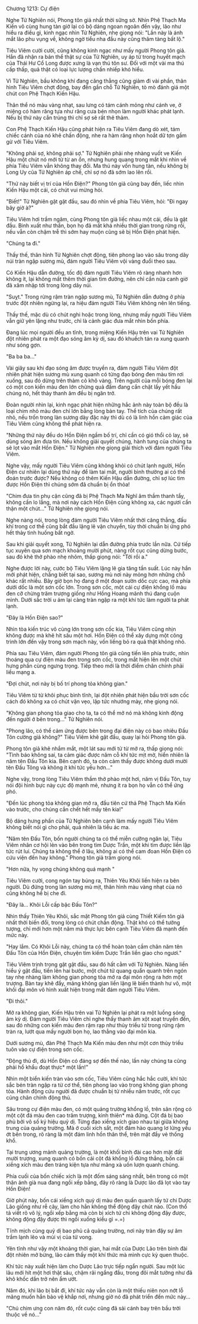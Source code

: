 




Chương 1213: Cự điện


Nghe Tử Nghiên nói, Phong tôn giả nhất thời sững sờ. Nhìn Phệ Thạch Ma Kiến vô cùng hung tàn giờ lại có bộ dáng ngoan ngoãn đến vậy, lão như hiểu ra điều gì, kinh ngạc nhìn Tử Nghiên, nhẹ giọng nói: "Lần này là ánh mắt lão phu vụng về, không ngờ tiểu nha đầu này cũng thâm tàng bất lộ."

Tiêu Viêm cười cười, cũng không kinh ngạc như mấy người Phong tôn giả. Hắn đã nhận ra bản thể thật sự của Tử Nghiên, uy áp từ trong huyết mạch của Thái Hư Cổ Long được xưng là vạn thú tôn sư. Đối với một vài ma thú cấp thấp, quả thật có loại lực lượng chấn nhiếp khó hiểu.

Vì Tử Nghiên, bầu không khí đang căng thẳng cũng giảm đi vài phần, thân hình Tiêu Viêm chợt động, bay đến gần chỗ Tử Nghiên, tò mò đánh giá một chút con Phệ Thạch Kiến Hậu.

Thân thể nó màu vàng nhạt, sau lưng có tám cánh mỏng như cánh ve, ở miệng có hàm răng tựa như răng cưa bén nhọn làm người khác phát lạnh. Nếu bị thứ này cắn trúng thì chỉ sợ sẽ rất thê thảm.

Con Phệ Thạch Kiến Hậu cũng phát hiện ra Tiêu Viêm đang dò xét, tám chiếc cánh của nó khẽ chấn động, nhe ra hàm răng nhọn hoắt dữ tợn gầm gừ với Tiêu Viêm.

"Không phải sợ, không phải sợ." Tử Nghiên phải nhẹ nhàng vuốt ve Kiến Hậu một chút nó mới từ từ an ổn, nhưng hung quang trong mắt khi nhìn về phía Tiêu Viêm vẫn không thay đổi. Ma thú này vốn hung tàn, nếu không bị Long Uy của Tử Nghiên áp chế, chỉ sợ nó đã sớm lao lên rồi.

"Thứ này biết vị trí của Hồn Điện?" Phong tôn giả cũng bay đến, liếc nhìn Kiến Hậu một cái, có chút vui mừng hỏi.

"Biết!" Tử Nghiên gật gật đầu, sau đó nhìn về phía Tiêu Viêm, hỏi: "Đi ngay bây giờ à?"

Tiêu Viêm hơi trầm ngâm, cùng Phong tôn giả liếc nhau một cái, đều là gật đầu. Binh xuất như thần, bọn họ đã mất khá nhiều thời gian trong rừng rồi, nếu vẫn còn chậm trễ thì sớm hay muộn cũng sẽ bị Hồn Điện phát hiện.

"Chúng ta đi."

Thấy thế, thân hình Tử Nghiên chợt động, tiên phong lao vào sâu trong dãy núi tràn ngập sương mù, đám người Tiêu Viêm vội vàng đuổi theo sau.

Có Kiến Hậu dẫn đường, tốc độ đám người Tiêu Viêm rõ ràng nhanh hơn không ít, lại không mất thêm thời gian tìm đường, nên chỉ cần nửa canh giờ đã xâm nhập tới trong lòng dãy núi.

"Suỵt." Trong rừng rậm tràn ngập sương mù, Tử Nghiên dẫn đường ở phía trước đột nhiên ngừng lại, ra hiệu đám người Tiêu Viêm không nên lên tiếng.

Thấy thế, mặc dù có chút nghi hoặc trong lòng, nhưng mấy người Tiêu Viêm vẫn giữ yên lặng như trước, chỉ là cảnh giác đưa mắt nhìn bốn phía.

Đang lúc mọi người đều an tĩnh, trong miệng Kiến Hậu trên vai Tử Nghiên đột nhiên phát ra một đạo sóng âm kỳ dị, sau đó khuếch tán ra xung quanh như sóng gợn.

"Ba ba ba…"

Vài giây sau khi đạo sóng âm được truyền ra, đám người Tiêu Viêm đột nhiên phát hiện sương mù xung quanh có từng đạo bóng đen màu tím rơi xuống, sau đó dừng trên thảm cỏ khô vàng. Trên người của mỗi bóng đen lại có một con kiến màu đen lớn chừng quả đấm đang cắn chặt lấy yết hầu chúng nó, hết thảy thanh âm đều bị ngăn trở.

Đoàn người nhìn lại, kinh ngạc phát hiện những hắc ảnh này toàn bộ đều là loại chim nhỏ màu đen chỉ lớn bằng lòng bàn tay. Thể tích của chúng rất nhỏ, nếu trốn trong làn sương dày đặc này thì dù có là linh hồn cảm giác của Tiêu Viêm cũng không thể phát hiện ra.

"Những thứ này đều do Hồn Điện ngầm bố trí, chỉ cần có gió thổi cỏ lay, sẽ dùng sóng âm đưa tin. Nếu không giải quyết chúng, hành tung của chúng ta sẽ lọt vào mắt Hồn Điện." Tử Nghiên nhẹ giọng giải thích với đám người Tiêu Viêm.

Nghe vậy, mấy người Tiêu Viêm cũng không khỏi có chút lạnh người, Hồn Điện cư nhiên lại dùng thứ này để làm tai mắt, người bình thường ai có thể đoán trước được? Nếu không có thêm Kiến Hậu dẫn đường, chỉ sợ lúc tìm được Hồn Điện thì chúng sớm đã chuẩn bị ổn thỏa!

"Chim đưa tin phụ cận cũng đã bị Phệ Thạch Ma Nghĩ âm thầm thanh tẩy, không cần lo lắng, mà nơi này cách Hồn Điện cũng không xa, các ngươi cẩn thận một chút..." Tử Nghiên nhẹ giọng nói.

Nghe nàng nói, trong lòng đám người Tiêu Viêm nhất thời căng thẳng, đấu khí trong cơ thể cũng bắt đầu lặng lẽ vận chuyển, tùy thời chuẩn bị ứng phó hết thảy tình huống bất ngờ.

Sau khi giải quyết xong, Tử Nghiên lại dẫn đường phía trước lần nữa. Cứ tiếp tục xuyên qua sơn mạch khoảng mười phút, nàng rốt cục cũng dừng bước, sau đó khẽ thở phào nhẹ nhõm, thấp giọng nói: "Tới rồi a."

Nghe được lời này, cước bộ Tiêu Viêm lặng lẽ gia tăng tần suất. Lúc này hắn mới phát hiện, chẳng biết tại sao, sương mù nơi này mỏng hơn những chỗ khác rất nhiều. Bây giờ bọn họ đang ở một đoạn sườn dốc cực cao, mà phía dưới dốc là một sơn cốc lớn. Trong sơn cốc, một cái cự điện khổng lồ màu đen cỡ chừng trăm trượng giống như Hồng Hoang mãnh thú đang cuộn mình. Dưới sắc trời u ám lại càng tràn ngập ra một khí tức làm người ta phát lạnh.

"Đây là Hồn Điện sao?"

Nhìn tòa kiến trúc vô cùng lớn trong sơn cốc kia, Tiêu Viêm cũng nhịn không được mà khẽ hít sâu một hơi. Hồn Điện có thể xây dựng một công trình lớn đến vậy trong sơn mạch này, vốn liếng bỏ ra quả thật không nhỏ.

Phía sau Tiêu Viêm, đám người Phong tôn giả cũng tiến lên phía trước, nhìn thoáng qua cự điện màu đen trong sơn cốc, trong mắt hiện lên một chút hưng phấn cùng ngưng trọng. Tiếp theo mới là thời điểm chân chính phải liều mạng a.

"Đợi chút, nơi này bị bố trí phong tỏa không gian."

Tiêu Viêm từ từ khôi phục bình tĩnh, lại đột nhiên phát hiện bầu trời sơn cốc cách đó không xa có chút vặn vẹo, lập tức nhướng mày, nhẹ giọng nói.

"Không gian phong tỏa giao cho ta, ta có thể mở nó mà không kinh động đến người ở bên trong..." Tử Nghiên nói.

"Phong lão, có thể cảm ứng được bên trong đại điện này có bao nhiêu Đấu Tôn cường giả không?" Tiêu Viêm khẽ gật đầu, quay lại hỏi Phong tôn giả.

Phong tôn giả khẽ nhắm mắt, một lát sau mới từ từ mở ra, thấp giọng nói: "Tình báo không sai, ta cảm giác được năm cỗ khí tức mịt mờ, hiển nhiên là năm tên Đấu Tôn kia. Bên cạnh đó, ta còn cảm thấy được không dưới mười tên Đấu Tông và không ít khí tức yếu hơn…"

Nghe vậy, trong lòng Tiêu Viêm thầm thở phào một hơi, năm vị Đấu Tôn, tuy nói đội hình bực này cực độ mạnh mẻ, nhưng ít ra bọn họ vẫn có thể ứng phó.

"Đến lúc phong tỏa không gian mở ra, đầu tiên cứ thả Phệ Thạch Ma Kiến vào trước, cho chúng cắn chết hết mấy tên kia!"

Bộ dáng hưng phấn của Tử Nghiên bên cạnh làm mấy người Tiêu Viêm không biết nói gì cho phải, quả nhiên là tiểu ác ma.

"Năm tên Đấu Tôn, bốn người chúng ta có thể miễn cưỡng ngăn lại, Tiêu Viêm nhân cơ hội lẻn vào bên trong tìm Dược Trần, một khi tìm được liền lập tức rút lui. Chúng ta không thể ở lâu, không ai có thể cam đoan Hồn Điện có cứu viện đến hay không." Phong tôn giả trầm giọng nói.

"Hơn nữa, hy vọng chúng không quá mạnh "

Tiêu Viêm cười, cong ngón tay búng ra, Thiên Yêu Khôi liền hiện ra bên người. Dù đứng trong làn sương mù mịt, thân hình màu vàng nhạt của nó cũng không hề bị che đi.

"Đây là… Khôi Lỗi cấp bậc Đấu Tôn?"

Nhìn thấy Thiên Yêu Khôi, sắc mặt Phong tôn giả cùng Thiết Kiếm tôn giả nhất thời biến đổi, trong lòng có chút chấn động. Thật khó có thể tưởng tượng, chỉ mới hơn một năm mà thực lực bên cạnh Tiêu Viêm đã mạnh đến mức này.

"Hay lắm. Có Khôi Lỗi này, chúng ta có thể hoàn toàn cầm chân năm tên Đấu Tôn của Hồn Điện, chuyện tìm kiếm Dược Trần liền giao cho ngươi."

Tiêu Viêm trịnh trọng gật gật đầu, sau đó hất cằm với Tử Nghiên. Nàng liền hiểu ý gật đầu, tiến lên hai bước, một chút tử quang quẩn quanh trên ngón tay nhẹ nhàng làm không gian phong tỏa mở ra đại môn rộng ra hơn một trượng. Bàn tay khẽ đẩy, mảng không gian liền lặng lẽ biến thành hư vô, một khối đại môn vô hình xuất hiện trong mắt đám người Tiêu Viêm.

"Đi thôi."

Mở ra không gian, Kiến Hậu trên vai Tử Nghiên lại phát ra một luồng sóng âm kỳ dị. Đám người Tiêu Viêm chỉ nghe thấy thanh âm xột xoạt truyền đến, sau đó những con kiến màu đen rậm rạp như thủy triều từ trong rừng rậm tràn ra, lướt qua mấy người bọn họ, lao thẳng vào đại môn kia.

Dưới sương mù, đàn Phệ Thạch Ma Kiến màu đen như một cơn thủy triều tuôn vào cự điện trong sơn cốc.

"Động thủ đi, dù Hồn Điện có đáng sợ đến thế nào, lần này chúng ta cũng phải hổ khẩu đoạt thực* một lần!"

Nhìn một biển kiến tràn vào sơn cốc, Tiêu Viêm cũng hắc hắc cười, khí tức sắc bén tràn ngập ra từ cơ thể, tiên phong lao vào trong không gian phong tỏa. Hành động cứu người đã được chuẩn bị từ nhiều năm trước, rốt cục cũng chân chính động thủ.

Sâu trong cự điện màu đen, có một quảng trường khổng lồ, trên sân rộng có một cột đá màu đen cao trăm trượng, kình thiên* mà đứng. Cột đá bị bao phủ bởi vô số ký hiệu quỷ dị. Từng đạo xiềng xích giao nhau tại giữa không trung của quảng trường. Mà ở cuối xích sắt, một đám hào quang lơ lửng yếu ớt bên trong, rõ ràng là một đám linh hồn thân thể, trên mặt đầy vẻ thống khổ.

Tại trung ương mảnh quảng trường, là một khối bình đài cao hơn mặt đất mười trượng, xung quanh có bốn cái cột đá khổng lồ đứng thẳng, bốn cái xiềng xích màu đen tráng kiện tựa như mãng xà uốn lượn quanh chúng.

Phía cuối của bốn chiếc xích là một đốm sáng sáng nhất, bên trong có một thân ảnh già nua đang ngồi xếp bằng, đây rõ ràng là Dược lão đã lọt vào tay Hồn Điện!

Giờ phút này, bốn cái xiềng xích quỷ dị màu đen quấn quanh lấy tứ chi Dược Lão giống như rễ cây, làm cho hắn không thể động đậy chút nào. (Con thổ tả viết rõ vô lý, ngồi xếp bằng mà còn bị xích tứ chi không động đậy được, không động đậy được thì ngồi xuống kiểu gì =.=)

Tĩnh mịch cùng quỷ dị bao phủ cả quảng trường, nơi này tràn đậy sự âm trầm lạnh lẽo và mùi vị của tử vong.

Yên tĩnh như vậy một khoảng thời gian, hai mắt của Dược Lão trên bình đài đột nhiên mở bừng, lão cảm thấy một khí thức mà mình cực kỳ quen thuộc.

Khí tức này xuất hiện làm cho Dược Lão trực tiếp ngẩn người. Sau một lúc lâu mới hít một hơi thật sâu, chậm rãi ngẩng đầu, trong đôi mắt tưởng như đã khô khốc dần trở nên ẩm ướt.

Năm đó, khi lão bị bắt đi, khí tức này vẫn còn là một thiếu niên non nớt lỗ mãng muốn hắn bảo vệ khắp nơi, nhưng giờ nó đã phát triển đến mức này…

"Chú chim ưng con năm đó, rốt cuộc cũng đã sải cánh bay trên bầu trời thuộc về nó…"




